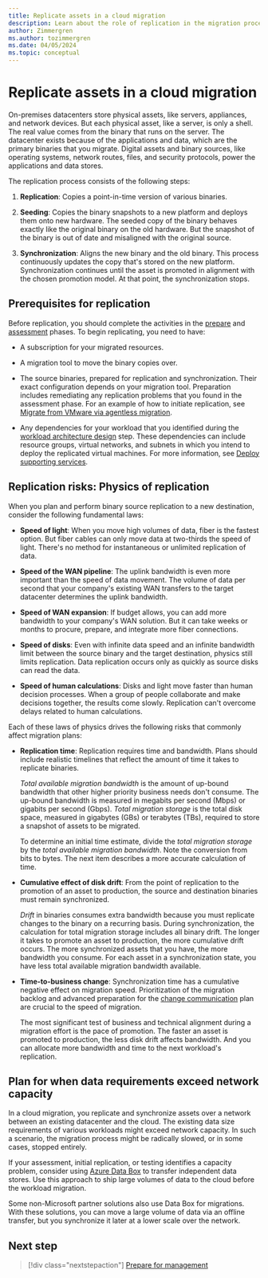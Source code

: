 ```yaml
---
title: Replicate assets in a cloud migration
description: Learn about the role of replication in the migration process and how to plan for the prerequisites and risks of replication activities.
author: Zimmergren
ms.author: tozimmergren
ms.date: 04/05/2024
ms.topic: conceptual
---
```


# Replicate assets in a cloud migration

On-premises datacenters store physical assets, like servers, appliances, and network devices. But each physical asset, like a server, is only a shell. The real value comes from the binary that runs on the server. The datacenter exists because of the applications and data, which are the primary binaries that you migrate. Digital assets and binary sources, like operating systems, network routes, files, and security protocols, power the applications and data stores.

The replication process consists of the following steps:

1. **Replication**: Copies a point-in-time version of various binaries.

1. **Seeding**:  Copies the binary snapshots to a new platform and deploys them onto new hardware. The seeded copy of the binary behaves exactly like the original binary on the old hardware. But the snapshot of the binary is out of date and misaligned with the original source.
1. **Synchronization**: Aligns the new binary and the old binary. This process continuously updates the copy that's stored on the new platform. Synchronization continues until the asset is promoted in alignment with the chosen promotion model. At that point, the synchronization stops.

## Prerequisites for replication

Before replication, you should complete the activities in the [prepare](../prepare/index.md) and [assessment](../assess/index.md) phases. To begin replicating, you need to have:

- A subscription for your migrated resources.

- A migration tool to move the binary copies over.
- The source binaries, prepared for replication and synchronization. Their exact configuration depends on your migration tool. Preparation includes remediating any replication problems that you found in the assessment phase. For an example of how to initiate replication, see [Migrate from VMware via agentless migration](/azure/migrate/tutorial-migrate-vmware).
- Any dependencies for your workload that you identified during the [workload architecture design](../assess/architect.md) step. These dependencies can include resource groups, virtual networks, and subnets in which you intend to deploy the replicated virtual machines. For more information, see [Deploy supporting services](../deploy/deploy-supporting-services.md).

## Replication risks: Physics of replication

When you plan and perform binary source replication to a new destination, consider the following fundamental laws:

- **Speed of light**: When you move high volumes of data, fiber is the fastest option. But fiber cables can only move data at two-thirds the speed of light. There's no method for instantaneous or unlimited replication of data.

- **Speed of the WAN pipeline**: The uplink bandwidth is even more important than the speed of data movement. The volume of data per second that your company's existing WAN transfers to the target datacenter determines the uplink bandwidth.

- **Speed of WAN expansion**: If budget allows, you can add more bandwidth to your company's WAN solution. But it can take weeks or months to procure, prepare, and integrate more fiber connections.

- **Speed of disks**: Even with infinite data speed and an infinite bandwidth limit between the source binary and the target destination, physics still limits replication. Data replication occurs only as quickly as source disks can read the data.

- **Speed of human calculations**: Disks and light move faster than human decision processes. When a group of people collaborate and make decisions together, the results come slowly. Replication can't overcome delays related to human calculations.

Each of these laws of physics drives the following risks that commonly affect migration plans:

- **Replication time**: Replication requires time and bandwidth. Plans should include realistic timelines that reflect the amount of time it takes to replicate binaries.

  *Total available migration bandwidth* is the amount of up-bound bandwidth that other higher priority business needs don't consume. The up-bound bandwidth is measured in megabits per second (Mbps) or gigabits per second (Gbps). *Total migration storage* is the total disk space, measured in gigabytes (GBs) or terabytes (TBs), required to store a snapshot of assets to be migrated.

  To determine an initial time estimate, divide the *total migration storage* by the *total available migration bandwidth*. Note the conversion from bits to bytes. The next item describes a more accurate calculation of time.

- **Cumulative effect of disk drift**: From the point of replication to the promotion of an asset to production, the source and destination binaries must remain synchronized.

  *Drift* in binaries consumes extra bandwidth because you must replicate changes to the binary on a recurring basis. During synchronization, the calculation for total migration storage includes all binary drift. The longer it takes to promote an asset to production, the more cumulative drift occurs. The more synchronized assets that you have, the more bandwidth you consume. For each asset in a synchronization state, you have less total available migration bandwidth available.

- **Time-to-business change**: Synchronization time has a cumulative negative effect on migration speed. Prioritization of the migration backlog and advanced preparation for the [change communication](../release/change-communication.md) plan are crucial to the speed of migration.

  The most significant test of business and technical alignment during a migration effort is the pace of promotion. The faster an asset is promoted to production, the less disk drift affects bandwidth. And you can allocate more bandwidth and time to the next workload's replication.

## Plan for when data requirements exceed network capacity

In a cloud migration, you replicate and synchronize assets over a network between an existing datacenter and the cloud. The existing data size requirements of various workloads might exceed network capacity. In such a scenario, the migration process might be radically slowed, or in some cases, stopped entirely.

If your assessment, initial replication, or testing identifies a capacity problem, consider using [Azure Data Box](/azure/databox/data-box-overview) to transfer independent data stores. Use this approach to ship large volumes of data to the cloud before the workload migration.

Some non-Microsoft partner solutions also use Data Box for migrations. With these solutions, you can move a large volume of data via an offline transfer, but you synchronize it later at a lower scale over the network.

## Next step

> [!div class="nextstepaction"]
> [Prepare for management](./prepare-for-management.md)
